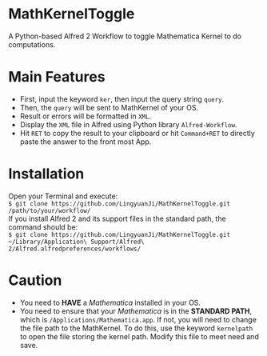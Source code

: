 # MathKernelToggle
A Python-based Alfred 2 Workflow to toggle Mathematica Kernel to do computations.

# Main Features
* First, input the keyword `ker`, then input the query string `query`.
* Then, the `query` will be sent to MathKernel of your OS.
* Result or errors will be formatted in `XML`.
* Display the `XML` file in Alfred using Python library `Alfred-Workflow`.
* Hit `RET` to copy the result to your clipboard or hit `Command+RET` to directly paste the answer to the front most App.

# Installation 
Open your Terminal and execute:  
`$ git clone https://github.com/LingyuanJi/MathKernelToggle.git /path/to/your/workflow/`  
If you install Alfred 2 and its support files in the standard path, the command should be:  
`$ git clone https://github.com/LingyuanJi/MathKernelToggle.git ~/Library/Application\ Support/Alfred\ 2/Alfred.alfredpreferences/workflows/`

# Caution
* You need to **HAVE** a *Mathematica* installed in your OS.
* You need to ensure that your *Mathematica* is in the **STANDARD PATH**, which is `/Applications/Mathematica.app`. If not, you will need to change the file path to the MathKernel. To do this, use the keyword `kernelpath` to open the file storing the kernel path. Modify this file to meet need and save. 
